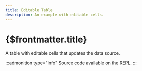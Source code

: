 ```yaml
---
title: Editable Table
description: An example with editable cells.
---
```


# {$frontmatter.title}

A table with editable cells that updates the data source.

:::admonition type="info"
Source code available on the [REPL](https://svelte.dev/repl/44e2a26454ad478aa27e92b89e82e680?version=3.49.0).
:::

<script>
  import Editable from './Editable.svelte';
</script>

<Editable />
